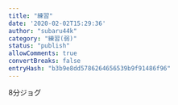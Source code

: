 ```yaml
---
title: "練習"
date: '2020-02-02T15:29:36'
author: "subaru44k"
category: "練習(弱)"
status: "publish"
allowComments: true
convertBreaks: false
entryHash: "b3b9e8dd5786264656539b9f91486f96"
---
```

8分ジョグ
